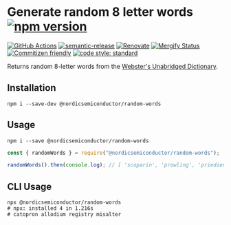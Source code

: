 # Generate random 8 letter words [![npm version](https://img.shields.io/npm/v/@nordicsemiconductor/random-words.svg)](https://www.npmjs.com/package/@nordicsemiconductor/random-words)

[![GitHub Actions](https://github.com/NordicSemiconductor/random-words-js/workflows/Test%20and%20Release/badge.svg)](https://github.com/NordicSemiconductor/random-words-js/actions)
[![semantic-release](https://img.shields.io/badge/%20%20%F0%9F%93%A6%F0%9F%9A%80-semantic--release-e10079.svg)](https://github.com/semantic-release/semantic-release)
[![Renovate](https://img.shields.io/badge/renovate-enabled-brightgreen.svg)](https://renovatebot.com)
[![Mergify Status](https://img.shields.io/endpoint.svg?url=https://dashboard.mergify.io/badges/NordicSemiconductor/random-words-js)](https://mergify.io)
[![Commitizen friendly](https://img.shields.io/badge/commitizen-friendly-brightgreen.svg)](http://commitizen.github.io/cz-cli/)
[![code style: standard](https://img.shields.io/badge/code_style-standard-brightgreen.svg)](https://github.com/standard/standard)

Returns random 8-letter words from the [Webster's Unabridged Dictionary](http://www.gutenberg.org/ebooks/29765).

## Installation

    npm i --save-dev @nordicsemiconductor/random-words

## Usage

    npm i --save @nordicsemiconductor/random-words

```javascript
const { randomWords } = require("@nordicsemiconductor/random-words");

randomWords().then(console.log); // [ 'scoparin', 'prowling', 'priedieu', 'gantline' ]
```

## CLI Usage

    npx @nordicsemiconductor/random-words
    # npx: installed 4 in 1.216s
    # catopron allodium registry misalter
